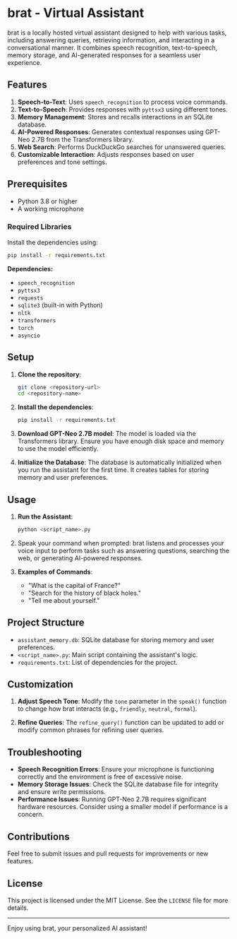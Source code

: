 # brat - Virtual Assistant

brat is a locally hosted virtual assistant designed to help with various tasks, including answering queries, retrieving information, and interacting in a conversational manner. It combines speech recognition, text-to-speech, memory storage, and AI-generated responses for a seamless user experience.

## Features

1. **Speech-to-Text**: Uses `speech_recognition` to process voice commands.
2. **Text-to-Speech**: Provides responses with `pyttsx3` using different tones.
3. **Memory Management**: Stores and recalls interactions in an SQLite database.
4. **AI-Powered Responses**: Generates contextual responses using GPT-Neo 2.7B from the Transformers library.
5. **Web Search**: Performs DuckDuckGo searches for unanswered queries.
6. **Customizable Interaction**: Adjusts responses based on user preferences and tone settings.

## Prerequisites

- Python 3.8 or higher
- A working microphone

### Required Libraries
Install the dependencies using:

```bash
pip install -r requirements.txt
```

**Dependencies:**
- `speech_recognition`
- `pyttsx3`
- `requests`
- `sqlite3` (built-in with Python)
- `nltk`
- `transformers`
- `torch`
- `asyncio`

## Setup

1. **Clone the repository**:
   ```bash
   git clone <repository-url>
   cd <repository-name>
   ```

2. **Install the dependencies**:
   ```bash
   pip install -r requirements.txt
   ```

3. **Download GPT-Neo 2.7B model**:
   The model is loaded via the Transformers library. Ensure you have enough disk space and memory to use the model efficiently.

4. **Initialize the Database**:
   The database is automatically initialized when you run the assistant for the first time. It creates tables for storing memory and user preferences.

## Usage

1. **Run the Assistant**:
   ```bash
   python <script_name>.py
   ```

2. Speak your command when prompted:
   brat listens and processes your voice input to perform tasks such as answering questions, searching the web, or generating AI-powered responses.

3. **Examples of Commands**:
   - "What is the capital of France?"
   - "Search for the history of black holes."
   - "Tell me about yourself."

## Project Structure

- `assistant_memory.db`: SQLite database for storing memory and user preferences.
- `<script_name>.py`: Main script containing the assistant's logic.
- `requirements.txt`: List of dependencies for the project.

## Customization

1. **Adjust Speech Tone**:
   Modify the `tone` parameter in the `speak()` function to change how brat interacts (e.g., `friendly`, `neutral`, `formal`).

2. **Refine Queries**:
   The `refine_query()` function can be updated to add or modify common phrases for refining user queries.

## Troubleshooting

- **Speech Recognition Errors**: Ensure your microphone is functioning correctly and the environment is free of excessive noise.
- **Memory Storage Issues**: Check the SQLite database file for integrity and ensure write permissions.
- **Performance Issues**: Running GPT-Neo 2.7B requires significant hardware resources. Consider using a smaller model if performance is a concern.

## Contributions

Feel free to submit issues and pull requests for improvements or new features.

## License

This project is licensed under the MIT License. See the `LICENSE` file for more details.

---

Enjoy using brat, your personalized AI assistant!

